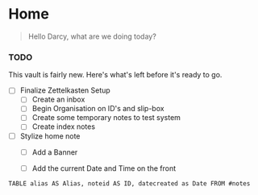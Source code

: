 # Home
> Hello Darcy, what are we doing today?

### TODO
This vault is fairly new. Here's what's left before it's ready to go.

 - [ ] Finalize Zettelkasten Setup	
	 - [ ] Create an inbox
	 - [ ] Begin Organisation on ID's and slip-box
	 - [ ] Create some temporary notes to test system
	 - [ ] Create index notes
- [ ] Stylize home note
	- [ ] Add a Banner
	- [ ] Add the current Date and Time on the front



```dataview
TABLE alias AS Alias, noteid AS ID, datecreated as Date FROM #notes
```


